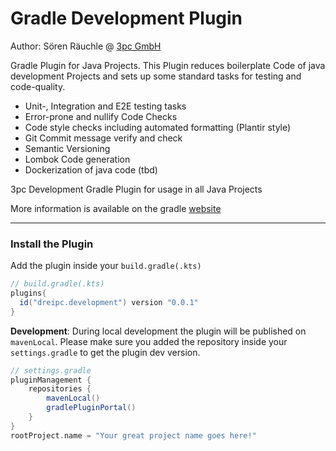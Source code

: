 # Gradle Development Plugin 
Author: Sören Räuchle @ [3pc GmbH](https://3pc.de)

Gradle Plugin for Java Projects. This Plugin reduces boilerplate Code of java development Projects and sets up some standard tasks for testing and code-quality.

- Unit-, Integration and E2E testing tasks
- Error-prone and nullify Code Checks
- Code style checks including automated formatting (Plantir style)
- Git Commit message verify and check
- Semantic Versioning
- Lombok Code generation
- Dockerization of java code (tbd)

3pc Development Gradle Plugin for usage in all Java Projects
 
More information is available on the gradle [website](https://docs.gradle.org/current/userguide/plugins.html#sec:plugin_markers)

---

### Install the Plugin
Add the plugin inside your `build.gradle(.kts)`
```groovy
// build.gradle(.kts)
plugins{
  id("dreipc.development") version "0.0.1"
}
```

**Development**: During local development the plugin will be published on `mavenLocal`. Please make sure you added the repository inside your `settings.gradle` to get the plugin dev version. 
```groovy
// settings.gradle
pluginManagement {
    repositories {
        mavenLocal()
        gradlePluginPortal()
    }
}
rootProject.name = "Your great project name goes here!" 

```